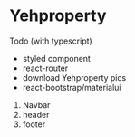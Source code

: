 # Yehproperty

Todo (with typescript)

- styled component
- react-router
- download Yehproperty pics
- react-bootstrap/materialui

1. Navbar
2. header
3. footer
